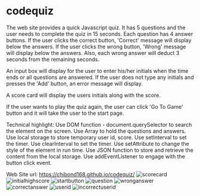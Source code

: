 # codequiz
The web site provides a quick Javascript quiz.  It has 5 questions and the user needs to complete the quiz in 15 seconds.  Each question has 4 answer buttons.  If the user clicks the correct button, 'Correct' message will display below the answers.  If the user clicks the wrong button, 'Wrong' message will display below the answers. Also, each wrong answer will deduct 3 seconds from the remaining seconds.

An input box will display for the user to enter his/her initials when the time ends or all questions are answered.  If the user does not type any initials and presses the 'Add' button, an error message will display.  

A score card will display the users initials along with the score.

If the user wants to play the quiz again, the user can click 'Go To Game' button and it will take the user to the start page.

Technical highlight:
Use DOM function - document.querySelector to search the element on the screen.
Use Array to hold the questions and answers.
Use local storage to store temporary user id, score.
Use setInterval to set the timer.
Use clearInterval to set the timer.
Use setAttribute to change the style of the element in run time.
Use JSON function to store and retrieve the content from the local storage.
Use addEventListener to engage with the button click event.

Web Site url: https://chibond168.github.io/codequiz/
![scorecard](https://github.com/Chibond168/codequiz/assets/130376566/71f4d885-480a-4031-b9be-c37b4b0a62fc)
![initialhighscore](https://github.com/Chibond168/codequiz/assets/130376566/95cc3e51-e650-4cbb-9b6d-66f647dcaacd)
![startbutton](https://github.com/Chibond168/codequiz/assets/130376566/dcb13893-0e19-4884-9a7b-09bacc660a65)
![question](https://github.com/Chibond168/codequiz/assets/130376566/2f23b91a-f2d7-44c6-8b70-95d199612c8e)
![wronganswer](https://github.com/Chibond168/codequiz/assets/130376566/0760e233-eb1d-4a16-9b9a-21ebaf2d37ac)
![correctanswer](https://github.com/Chibond168/codequiz/assets/130376566/ad0ea861-cc5a-4ddd-a344-b521f1eec113)
![userid](https://github.com/Chibond168/codequiz/assets/130376566/732ac9b9-7885-40ce-ae0d-14e699d376ae)
![incorrectuserid](https://github.com/Chibond168/codequiz/assets/130376566/f7483e52-78c9-4e2f-ab79-92085f3e1eee)
